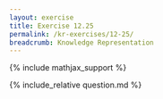 ```yaml
---
layout: exercise
title: Exercise 12.25
permalink: /kr-exercises/12-25/
breadcrumb: Knowledge Representation
---
```


{% include mathjax_support %}

<div><i class="arrow-up loader" data-chapter="kr-exercises" data-exercise="ex_25" data-rating="0"></i></div>
{% include_relative question.md %}
